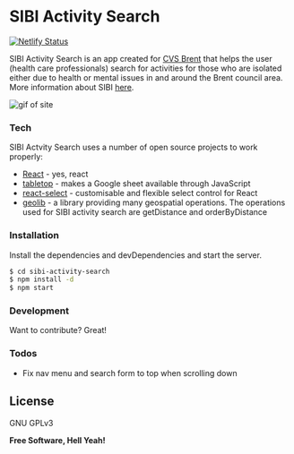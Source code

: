 # SIBI Activity Search

[![Netlify Status](https://api.netlify.com/api/v1/badges/9db13346-550e-46a3-b5b8-4fc76dface7e/deploy-status)](https://app.netlify.com/sites/gracious-neumann-c75389/deploys)

SIBI Activity Search is an app created for [CVS Brent] that helps the user (health care professionals) search for activities for those who are isolated either due to health or mental issues in and around the Brent council area. More information about SIBI [here].

![gif of site](https://media.giphy.com/media/fvHJ6GxD0hOPnHwPs3/giphy.gif)

### Tech

SIBI Actvity Search uses a number of open source projects to work properly:

* [React] - yes, react
* [tabletop] - makes a Google sheet available through JavaScript
* [react-select] - customisable and flexible select control for React
* [geolib] - a library providing many geospatial operations. The operations used for SIBI activity search are getDistance and orderByDistance

### Installation

Install the dependencies and devDependencies and start the server.

```sh
$ cd sibi-activity-search
$ npm install -d
$ npm start
```

### Development

Want to contribute? Great!

### Todos

* Fix nav menu and search form to top when scrolling down

License
----

GNU GPLv3


**Free Software, Hell Yeah!**

[//]: # (These are reference links used in the body of this note and get stripped out when the markdown processor does its job. There is no need to format nicely because it shouldn't be seen. Thanks SO - http://stackoverflow.com/questions/4823468/store-comments-in-markdown-syntax)

[here]: <https://www.cvsbrent.org.uk/services/social-involvement-in-brent-initiative/>
[CVS Brent]: <https://www.cvsbrent.org.uk/about/>
[React]: <https://reactjs.org/>
[tabletop]: <https://github.com/jsoma/tabletop>
[react-select]: <https://github.com/JedWatson/react-select>
[geolib]: <https://www.npmjs.com/package/geolib>


